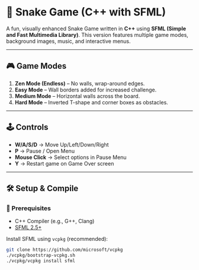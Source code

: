 # 🐍 Snake Game (C++ with SFML)

A fun, visually enhanced Snake Game written in **C++** using **SFML (Simple and Fast Multimedia Library)**. This version features multiple game modes, background images, music, and interactive menus.

---

## 🎮 Game Modes

1. **Zen Mode (Endless)** – No walls, wrap-around edges.
2. **Easy Mode** – Wall borders added for increased challenge.
3. **Medium Mode** – Horizontal walls across the board.
4. **Hard Mode** – Inverted T-shape and corner boxes as obstacles.

---

## 🕹️ Controls

- **W/A/S/D** → Move Up/Left/Down/Right  
- **P** → Pause / Open Menu  
- **Mouse Click** → Select options in Pause Menu  
- **Y** → Restart game on Game Over screen

---

## 🛠️ Setup & Compile

### 🔧 Prerequisites

- C++ Compiler (e.g., G++, Clang)
- [SFML 2.5+](https://www.sfml-dev.org/download.php)

Install SFML using `vcpkg` (recommended):
```bash
git clone https://github.com/microsoft/vcpkg
./vcpkg/bootstrap-vcpkg.sh
./vcpkg/vcpkg install sfml
